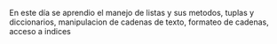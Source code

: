 En este día se aprendio el manejo de listas y sus metodos, tuplas y diccionarios, manipulacion de cadenas de texto, formateo de cadenas, acceso a indices